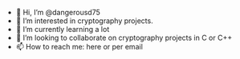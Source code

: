 - 👋 Hi, I’m @dangerousd75
- 👀 I’m interested in cryptography projects.
- 🌱 I’m currently learning a lot
- 💞️ I’m looking to collaborate on cryptography projects in C or C++
- 📫 How to reach me: here or per email

<!---
dangerousd75/dangerousd75 is a ✨ special ✨ repository because its `README.md` (this file) appears on your GitHub profile.
You can click the Preview link to take a look at your changes.
--->
